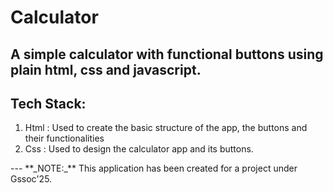 # Calculator
A simple calculator with functional buttons using plain html, css and javascript.
---

## Tech Stack:
<ol>
  <li>Html : Used to create the basic structure of the app, the buttons and their functionalities</li>
  <li>Css : Used to design the calculator app and its buttons.</li>
</ol>
---
**_NOTE:_** This application has been created for a project under Gssoc'25.
